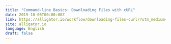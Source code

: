 ```yaml
---
title: "Command-line Basics: Downloading Files with cURL"
date: 2019-10-05T00:00:00Z
link: https://alligator.io/workflow/downloading-files-curl/?utm_medium=RSS&utm_source=news.12bit.vn
site: alligator.io
language: English
draft: false
---
```

